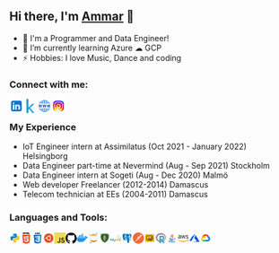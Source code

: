 ## Hi there, I'm [Ammar][website] 👋 


- 🔢 I'm a Programmer and Data Engineer!
- 🌱 I’m currently learning Azure ☁ GCP
- ⚡ Hobbies: I love Music, Dance and coding

### Connect with me:

[<img align="left" alt="Ammar | LinkedIn" width="25px" src="ico\linkedin.png" />][linkedin]
[<img align="left" alt="Ammar | Kaggle" width="25px" src="ico\kaggle.png" />][Kaggle]
[<img align="left" alt="Portfolio" width="25px" src="ico\domain.png" />][website]
[<img align="left" alt="Ammar | Instagram" width="25px" src="ico\insta.png" />][instagram]


<br />


### My Experience
- IoT Engineer intern at Assimilatus  (Oct 2021 - January 2022) Helsingborg
- Data Engineer part-time at Nevermind (Aug - Sep 2021) Stockholm
- Data Engineer intern at Sogeti (Aug - Dec 2020) Malmö
- Web developer Freelancer (2012-2014) Damascus
- Telecom technician at EEs (2004-2011) Damascus


### Languages and Tools:


<img align="left" alt="python" width="20px" src="ico\python.png" />
<img align="left" alt="HTML5" width="20px" src="https://raw.githubusercontent.com/github/explore/80688e429a7d4ef2fca1e82350fe8e3517d3494d/topics/html/html.png" />
<img align="left" alt="CSS3" width="20px" src="https://raw.githubusercontent.com/github/explore/80688e429a7d4ef2fca1e82350fe8e3517d3494d/topics/css/css.png" />
<img align="left" alt="ubuntu" width="20px" src="ico\ubuntu.png" />
<img align="left" alt="JavaScript" width="20px" src="https://raw.githubusercontent.com/github/explore/80688e429a7d4ef2fca1e82350fe8e3517d3494d/topics/javascript/javascript.png" />
<img align="left" alt="GitHub" width="20px" src="https://raw.githubusercontent.com/github/explore/78df643247d429f6cc873026c0622819ad797942/topics/github/github.png" />
<img align="left" alt="docker" width="20px" src="ico\docker.png" />
<img align="left" alt="jupyter" width="20px" src="ico\jupyter.png" />
<img align="left" alt="mongo" width="20px" src="ico\mongodb.png" />
<img align="left" alt="mysql" width="20px" src="ico\mysql.png" />
<img align="left" alt="postgres" width="20px" src="ico\post.png" />
<img align="left" alt="postman" width="20px" src="ico\postman.png" />
<img align="left" alt="powerbi" width="20px" src="ico\powerbi.png" />
<img align="left" alt="R" width="20px" src="ico\R.png" />
<img align="left" alt="java" width="20px" src="ico\Java.png" />
<img align="left" alt="aws" width="20px" src="ico\aws.png" />
<img align="left" alt="azure" width="20px" src="ico\azure-1.png" />
<img align="left" alt="gcp" width="20px" src="ico\gcp.png" />

<br /> 



[website]: https://ammarsahyoun.github.io/portfolio/
[instagram]: https://www.instagram.com/ammaroff/
[linkedin]: https://www.linkedin.com/in/ammar-sahyoun/
[Kaggle]: https://www.kaggle.com/ammarsahyoun

